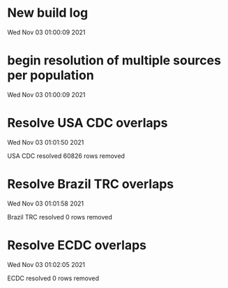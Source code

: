 
# New build log 
 Wed Nov 03 01:00:09 2021 


# begin resolution of multiple sources per population 
 Wed Nov 03 01:00:09 2021 


# Resolve USA CDC overlaps 
 Wed Nov 03 01:01:50 2021 

USA CDC resolved
 60826 rows removed

# Resolve Brazil TRC overlaps 
 Wed Nov 03 01:01:58 2021 

Brazil TRC resolved
 0 rows removed

# Resolve ECDC overlaps 
 Wed Nov 03 01:02:05 2021 

ECDC resolved
 0 rows removed
